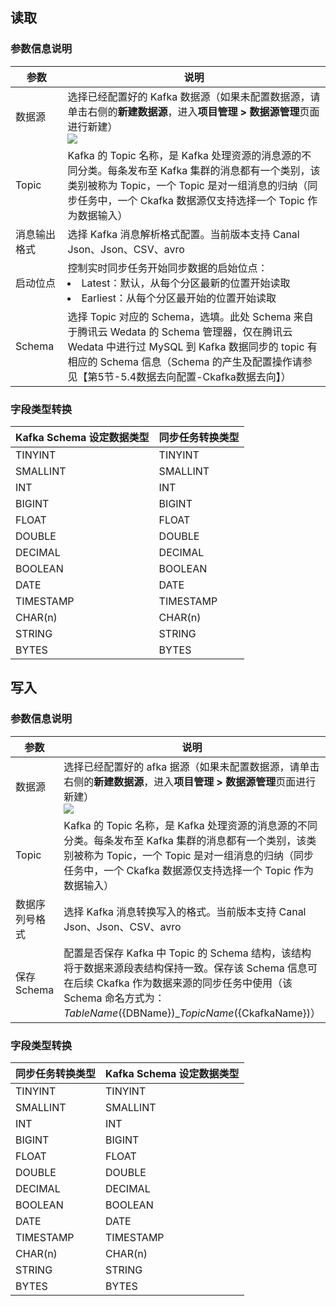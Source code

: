 ## 读取
### 参数信息说明

| 参数 | 说明 | 
|---------|---------|
| 数据源	| 选择已经配置好的 Kafka 数据源（如果未配置数据源，请单击右侧的**新建数据源**，进入**项目管理 > 数据源管理**页面进行新建）<br> ![](https://qcloudimg.tencent-cloud.cn/raw/52ba1e646ee25b56361d2bfacd193b2f.png)| 
| Topic	| Kafka 的 Topic 名称，是 Kafka 处理资源的消息源的不同分类。每条发布至 Kafka 集群的消息都有一个类别，该类别被称为 Topic，一个 Topic 是对一组消息的归纳（同步任务中，一个 Ckafka 数据源仅支持选择一个 Topic 作为数据输入）| 
| 消息输出格式	| 选择 Kafka 消息解析格式配置。当前版本支持 Canal Json、Json、CSV、avro| 
| 启动位点	| 控制实时同步任务开始同步数据的启始位点：<li>Latest：默认，从每个分区最新的位置开始读取	<li>Earliest：从每个分区最开始的位置开始读取| 
| Schema	| 选择 Topic 对应的 Schema，选填。此处 Schema 来自于腾讯云 Wedata 的 Schema 管理器，仅在腾讯云 Wedata 中进行过 MySQL 到 Kafka 数据同步的 topic 有相应的 Schema 信息（Schema 的产生及配置操作请参见【第5节-5.4数据去向配置-Ckafka数据去向】）|

### 字段类型转换

| Kafka Schema 设定数据类型 | 同步任务转换类型 | 
|---------|---------|
| TINYINT	| TINYINT| 
| SMALLINT	| SMALLINT| 
| INT	| INT	| 
| BIGINT	| BIGINT| 	
| FLOAT| 	FLOAT	| 
| DOUBLE	| DOUBLE	| 
| DECIMAL	| DECIMAL| 	
| BOOLEAN	| BOOLEAN	| 
| DATE| 	DATE	| 
| TIMESTAMP| 	TIMESTAMP	| 
| CHAR(n)	| CHAR(n)	| 
| STRING| 	STRING| 	
| BYTES	| BYTES	| 

## 写入
### 参数信息说明

| 参数 | 说明 | 
|---------|---------|
| 数据源	| 选择已经配置好的 afka 据源（如果未配置数据源，请单击右侧的**新建数据源**，进入**项目管理 > 数据源管理**页面进行新建）<br> ![](https://qcloudimg.tencent-cloud.cn/raw/ef36d526bea96595bd3c0f65f9c095be.png) | 
| Topic	| Kafka 的 Topic 名称，是 Kafka 处理资源的消息源的不同分类。每条发布至 Kafka 集群的消息都有一个类别，该类别被称为 Topic，一个 Topic 是对一组消息的归纳（同步任务中，一个 Ckafka 数据源仅支持选择一个 Topic 作为数据输入）| 
| 数据序列号格式	| 选择 Kafka 消息转换写入的格式。当前版本支持 Canal Json、Json、CSV、avro| 
| 保存 Schema	| 配置是否保存 Kafka 中 Topic 的 Schema 结构，该结构将于数据来源段表结构保持一致。保存该 Schema 信息可在后续 Ckafka 作为数据来源的同步任务中使用（该 Schema 命名方式为：${TableName}(${DBName})_${TopicName}(${CkafkaName})）| 

### 字段类型转换

| 同步任务转换类型 | Kafka Schema 设定数据类型 | 
|---------|---------|
| TINYINT| 	TINYINT| 
| SMALLINT	| SMALLINT	| 
| INT	| INT| 	
| BIGINT	| BIGINT| 	
| FLOAT| FLOAT	| 
| DOUBLE	| DOUBLE| 	
| DECIMAL	| DECIMAL	| 
| BOOLEAN	| BOOLEAN	| 
| DATE| 	DATE| 	
| TIMESTAMP	| TIMESTAMP	| 
| CHAR(n)	| CHAR(n)	| 
| STRING	| STRING	| 
| BYTES	| BYTES	| 

